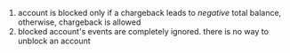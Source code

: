 1. account is blocked only if a chargeback leads to _negative_ total balance, otherwise, chargeback is allowed
2. blocked account's events are completely ignored. there is no way to unblock an account
